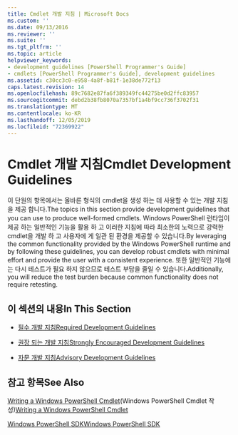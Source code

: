 ```yaml
---
title: Cmdlet 개발 지침 | Microsoft Docs
ms.custom: ''
ms.date: 09/13/2016
ms.reviewer: ''
ms.suite: ''
ms.tgt_pltfrm: ''
ms.topic: article
helpviewer_keywords:
- development guidelines [PowerShell Programmer's Guide]
- cmdlets [PowerShell Programmer's Guide], development guidelines
ms.assetid: c30cc3c0-e958-4a8f-b81f-1e38de772f13
caps.latest.revision: 14
ms.openlocfilehash: 89c7682e87fa6f389349fc44275be0d2ffc83957
ms.sourcegitcommit: debd2b38fb8070a7357bf1a4bf9cc736f3702f31
ms.translationtype: MT
ms.contentlocale: ko-KR
ms.lasthandoff: 12/05/2019
ms.locfileid: "72369922"
---
```

# <a name="cmdlet-development-guidelines"></a><span data-ttu-id="47df1-102">Cmdlet 개발 지침</span><span class="sxs-lookup"><span data-stu-id="47df1-102">Cmdlet Development Guidelines</span></span>

<span data-ttu-id="47df1-103">이 단원의 항목에서는 올바른 형식의 cmdlet을 생성 하는 데 사용할 수 있는 개발 지침을 제공 합니다.</span><span class="sxs-lookup"><span data-stu-id="47df1-103">The topics in this section provide development guidelines that you can use to produce well-formed cmdlets.</span></span> <span data-ttu-id="47df1-104">Windows PowerShell 런타임이 제공 하는 일반적인 기능을 활용 하 고 이러한 지침에 따라 최소한의 노력으로 강력한 cmdlet을 개발 하 고 사용자에 게 일관 된 환경을 제공할 수 있습니다.</span><span class="sxs-lookup"><span data-stu-id="47df1-104">By leveraging the common functionality provided by the Windows PowerShell runtime and by following these guidelines, you can develop robust cmdlets with minimal effort and provide the user with a consistent experience.</span></span> <span data-ttu-id="47df1-105">또한 일반적인 기능에는 다시 테스트가 필요 하지 않으므로 테스트 부담을 줄일 수 있습니다.</span><span class="sxs-lookup"><span data-stu-id="47df1-105">Additionally, you will reduce the test burden because common functionality does not require retesting.</span></span>

## <a name="in-this-section"></a><span data-ttu-id="47df1-106">이 섹션의 내용</span><span class="sxs-lookup"><span data-stu-id="47df1-106">In This Section</span></span>

- [<span data-ttu-id="47df1-107">필수 개발 지침</span><span class="sxs-lookup"><span data-stu-id="47df1-107">Required Development Guidelines</span></span>](./required-development-guidelines.md)

- [<span data-ttu-id="47df1-108">권장 되는 개발 지침</span><span class="sxs-lookup"><span data-stu-id="47df1-108">Strongly Encouraged Development Guidelines</span></span>](./strongly-encouraged-development-guidelines.md)

- [<span data-ttu-id="47df1-109">자문 개발 지침</span><span class="sxs-lookup"><span data-stu-id="47df1-109">Advisory Development Guidelines</span></span>](./advisory-development-guidelines.md)

## <a name="see-also"></a><span data-ttu-id="47df1-110">참고 항목</span><span class="sxs-lookup"><span data-stu-id="47df1-110">See Also</span></span>

<span data-ttu-id="47df1-111">[Writing a Windows PowerShell Cmdlet](./writing-a-windows-powershell-cmdlet.md)(Windows PowerShell Cmdlet 작성)</span><span class="sxs-lookup"><span data-stu-id="47df1-111">[Writing a Windows PowerShell Cmdlet](./writing-a-windows-powershell-cmdlet.md)</span></span>

[<span data-ttu-id="47df1-112">Windows PowerShell SDK</span><span class="sxs-lookup"><span data-stu-id="47df1-112">Windows PowerShell SDK</span></span>](../windows-powershell-reference.md)
